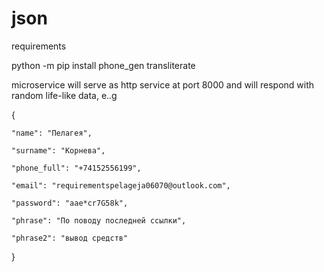 # json

requirements

python -m pip install phone_gen transliterate 

microservice will serve as http service at port 8000 and will respond with random life-like data, e..g


{

    "name": "Пелагея",
    
    "surname": "Корнева",
    
    "phone_full": "+74152556199",
    
    "email": "requirementspelageja06070@outlook.com",
    
    "password": "aae*cr7G58k",
    
    "phrase": "По поводу последней ссылки",
    
    "phrase2": "вывод средств"
    
}

